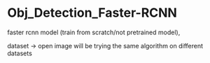 # Obj_Detection_Faster-RCNN
faster rcnn model (train from scratch/not pretrained model), 

dataset -> open image 
will be trying the same algorithm on different datasets

